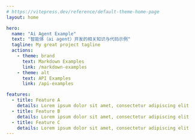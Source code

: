 ```yaml
---
# https://vitepress.dev/reference/default-theme-home-page
layout: home

hero:
  name: "Ai Agent Example"
  text: "智能体（ai agent）开发的相关知识与代码示例"
  tagline: My great project tagline
  actions:
    - theme: brand
      text: Markdown Examples
      link: /markdown-examples
    - theme: alt
      text: API Examples
      link: /api-examples

features:
  - title: Feature A
    details: Lorem ipsum dolor sit amet, consectetur adipiscing elit
  - title: Feature B
    details: Lorem ipsum dolor sit amet, consectetur adipiscing elit
  - title: Feature C
    details: Lorem ipsum dolor sit amet, consectetur adipiscing elit
---
```


